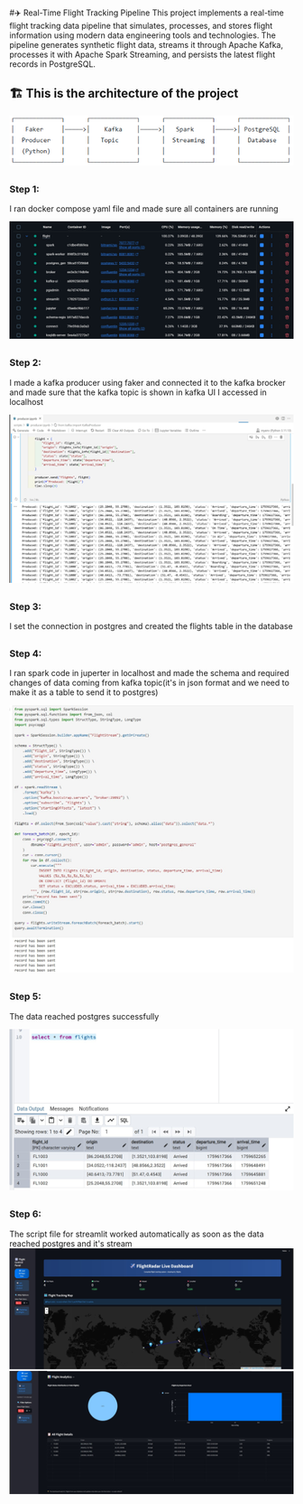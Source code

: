 #✈️ Real-Time Flight Tracking Pipeline
This project implements a real-time flight tracking data pipeline that simulates, processes, and stores flight information using modern data engineering tools and technologies. The pipeline generates synthetic flight data, streams it through Apache Kafka, processes it with Apache Spark Streaming, and persists the latest flight records in PostgreSQL.
## 🏗️ This is the architecture of the project

![archeticture](images/rea.png)
##
### Step 1:
I ran docker compose yaml file and made sure all containers are running

![containers](images/docker-compose.jpg)
##

### Step 2:
I made a kafka producer using faker and connected it to the kafka brocker and made sure that the kafka topic is shown in kafka UI I accessed in localhost

![producer](images/producer.jpg)
##

### Step 3:
I set the connection in postgres and created the flights table in the database
##

### Step 4:
I ran spark code in juperter in localhost and made the schema and required changes of data coming from kafka topic(it's in json format and we need to make it as a table to send it to postgres)

![spark](images/spark.jpg)
##

### Step 5:
The data reached postgres successfully

![postgres](images/postgres.jpg)
##

### Step 6: 
The script file for streamlit worked automatically as soon as the data reached postgres and it's stream 
![streamlit](images/streamlit.jpg)
![streamlit](images/streamlit2.jpg)






